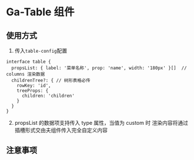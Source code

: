 # Ga-Table 组件

## 使用方式

1. 传入`table-config`配置

```
interface table {
  propsList: { label: '菜单名称', prop: 'name', width: '180px' }[]  // columns 渲染数据
  childrenTree?: { // 树形表格必传
    rowKey: 'id',
    treeProps: {
      children: 'children'
    }
  }
}

```

2. propsList 的数据项支持传入 type 属性，当值为 custom 时 渲染内容将通过插槽形式交由夫组件传入完全自定义内容

## 注意事项
